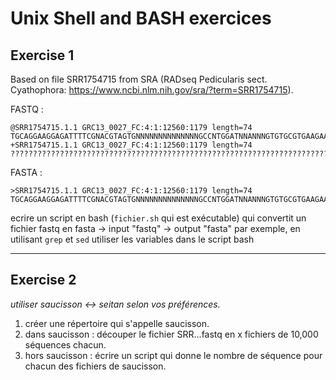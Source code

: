 # Unix Shell and BASH exercices

## Exercise 1

Based on file SRR1754715 from SRA (RADseq Pedicularis sect. Cyathophora: https://www.ncbi.nlm.nih.gov/sra/?term=SRR1754715). 

FASTQ :
```
@SRR1754715.1.1 GRC13_0027_FC:4:1:12560:1179 length=74
TGCAGGAAGGAGATTTTCGNACGTAGTGNNNNNNNNNNNNNNGCCNTGGATNNANNNGTGTGCGTGAAGAANAN
+SRR1754715.1.1 GRC13_0027_FC:4:1:12560:1179 length=74
??????????????????????????????????????????????????????????????????????????
```
FASTA :
```
>SRR1754715.1.1 GRC13_0027_FC:4:1:12560:1179 length=74
TGCAGGAAGGAGATTTTCGNACGTAGTGNNNNNNNNNNNNNNGCCNTGGATNNANNNGTGTGCGTGAAGAANAN
```

ecrire un script en bash (`fichier.sh` qui est exécutable) qui convertit un fichier fastq en fasta
-> input "fastq"
-> output "fasta"
par exemple, en utilisant `grep` et `sed`
utiliser les variables dans le script bash

------------------------------------------------------------------------

## Exercise 2

*utiliser saucisson <-> seitan selon vos préférences.*

1. créer une répertoire qui s'appelle saucisson. 
2. dans saucisson : découper le fichier SRR...fastq en x fichiers de 10,000 séquences chacun. 
3. hors saucisson : écrire un script qui donne le nombre de séquence pour chacun des fichiers de saucisson. 
